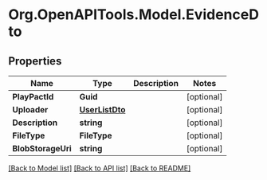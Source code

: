 # Org.OpenAPITools.Model.EvidenceDto

## Properties

Name | Type | Description | Notes
------------ | ------------- | ------------- | -------------
**PlayPactId** | **Guid** |  | [optional] 
**Uploader** | [**UserListDto**](UserListDto.md) |  | [optional] 
**Description** | **string** |  | [optional] 
**FileType** | **FileType** |  | [optional] 
**BlobStorageUri** | **string** |  | [optional] 

[[Back to Model list]](../README.md#documentation-for-models) [[Back to API list]](../README.md#documentation-for-api-endpoints) [[Back to README]](../README.md)

